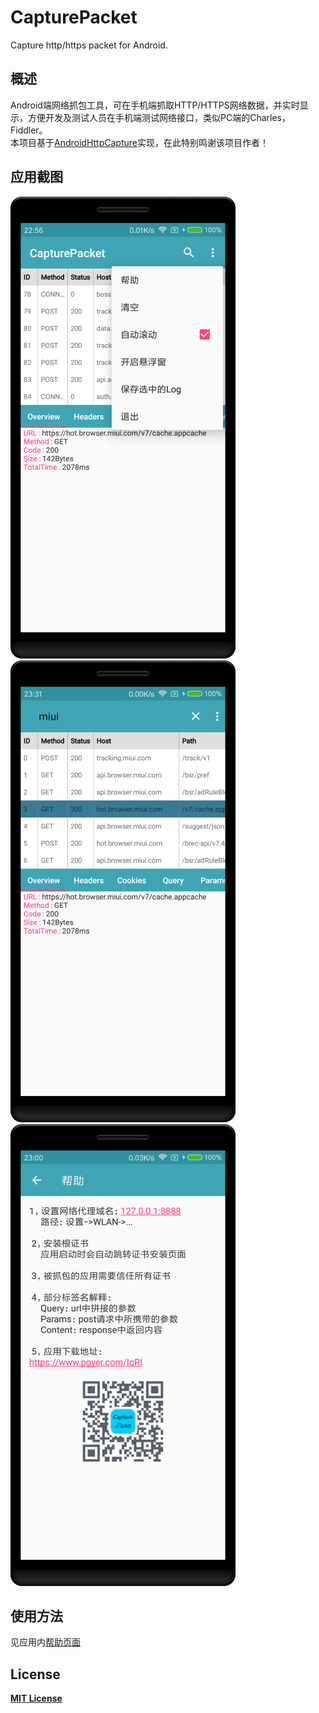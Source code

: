 # CapturePacket
Capture http/https packet for Android.<br/>
## 概述
Android端网络抓包工具，可在手机端抓取HTTP/HTTPS网络数据，并实时显示，方便开发及测试人员在手机端测试网络接口，类似PC端的Charles，Fiddler。<br/>
本项目基于[AndroidHttpCapture](https://github.com/JZ-Darkal/AndroidHttpCapture)实现，在此特别鸣谢该项目作者！
## 应用截图
![概览](./screenshot/overview.png "概览")
![url过滤](./screenshot/filter_url.png "url过滤")
![Help页面](./screenshot/help.png "Help页面")

## 使用方法
见应用内[帮助页面](./screenshot/help.png)
## License
**[MIT License](./LICENSE)**